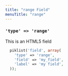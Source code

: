 ```yaml
---
title: "range Field"
menuTitle: "range"
---
```

### `'type' => 'range'`

This is an HTML5 field


```php
  piklist('field', array(
    'type' => 'range',
    'field' => 'my_field',
    'label' => 'my field',
  ));
```
